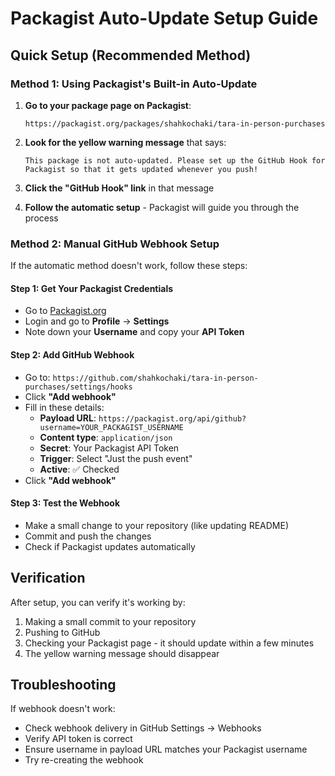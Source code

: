 # Packagist Auto-Update Setup Guide

## Quick Setup (Recommended Method)

### Method 1: Using Packagist's Built-in Auto-Update

1. **Go to your package page on Packagist**:

   ```
   https://packagist.org/packages/shahkochaki/tara-in-person-purchases
   ```

2. **Look for the yellow warning message** that says:

   ```
   This package is not auto-updated. Please set up the GitHub Hook for Packagist so that it gets updated whenever you push!
   ```

3. **Click the "GitHub Hook" link** in that message

4. **Follow the automatic setup** - Packagist will guide you through the process

### Method 2: Manual GitHub Webhook Setup

If the automatic method doesn't work, follow these steps:

#### Step 1: Get Your Packagist Credentials

- Go to [Packagist.org](https://packagist.org)
- Login and go to **Profile** → **Settings**
- Note down your **Username** and copy your **API Token**

#### Step 2: Add GitHub Webhook

- Go to: `https://github.com/shahkochaki/tara-in-person-purchases/settings/hooks`
- Click **"Add webhook"**
- Fill in these details:
  - **Payload URL**: `https://packagist.org/api/github?username=YOUR_PACKAGIST_USERNAME`
  - **Content type**: `application/json`
  - **Secret**: Your Packagist API Token
  - **Trigger**: Select "Just the push event"
  - **Active**: ✅ Checked
- Click **"Add webhook"**

#### Step 3: Test the Webhook

- Make a small change to your repository (like updating README)
- Commit and push the changes
- Check if Packagist updates automatically

## Verification

After setup, you can verify it's working by:

1. Making a small commit to your repository
2. Pushing to GitHub
3. Checking your Packagist page - it should update within a few minutes
4. The yellow warning message should disappear

## Troubleshooting

If webhook doesn't work:

- Check webhook delivery in GitHub Settings → Webhooks
- Verify API token is correct
- Ensure username in payload URL matches your Packagist username
- Try re-creating the webhook
